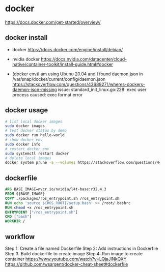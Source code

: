 [](http://dockone.io/article/6051)

# docker
https://docs.docker.com/get-started/overview/

## docker install
- docker
https://docs.docker.com/engine/install/debian/
- nvidia docker
https://docs.nvidia.com/datacenter/cloud-native/container-toolkit/install-guide.html#docker

- (docker env)I am using Ubunu 20.04 and I found daemon.json in /var/snap/docker/current/config/daemon.json
https://stackoverflow.com/questions/43689271/wheres-dockers-daemon-json-missing 
issue: standard_init_linux.go:228: exec user process caused: exec format error

## docker usage
```bash
# list local docker images
sudo docker images
# test docker status by demo
sudo docker run hello-world
# show docker env
sudo docker info
# restart docker env
sudo systemctl restart docker
# delete local images
docker system prune -a --volumes https://stackoverflow.com/questions/44785585/docker-how-to-delete-all-local-docker-images
```

## dockerfile
```dockerfile
ARG BASE_IMAGE=nvcr.io/nvidia/l4t-base:r32.4.3
FROM ${BASE_IMAGE}
COPY ./packages/ros_entrypoint.sh /ros_entrypoint.sh
RUN echo 'source ${ROS_ROOT}/setup.bash' >> /root/.bashrc 
RUN chmod +x /ros_entrypoint.sh
ENTRYPOINT ["/ros_entrypoint.sh"]
CMD ["bash"]
WORKDIR /
```

## workflow
Step 1: Create a file named Dockerfile
Step 2: Add instructions in Dockerfile
Step 3: Build dockerfile to create image
Step 4: Run image to create container
https://www.youtube.com/watch?v=LQjaJINkQXY
https://github.com/wsargent/docker-cheat-sheet#dockerfile
